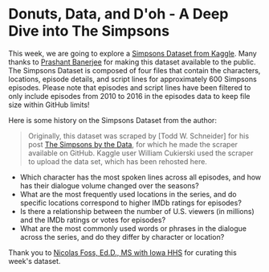 # Donuts, Data, and D'oh - A Deep Dive into The Simpsons

This week, we are going to explore a [Simpsons Dataset from Kaggle](https://www.kaggle.com/datasets/prashant111/the-simpsons-dataset).  Many thanks to [Prashant Banerjee](https://www.kaggle.com/prashant111) for making this dataset available to the public.  The Simpsons Dataset is composed of four files that contain the characters, locations, episode details, and script lines for approximately 600 Simpsons episodes.  Please note that episodes and script lines have been filtered to only include episodes from 2010 to 2016 in the episodes data to keep file size within GitHub limits!

Here is some history on the Simpsons Dataset from the author:

> Originally, this dataset was scraped by [Todd W. Schneider] for his post [The Simpsons by the Data](https://toddwschneider.com/posts/the-simpsons-by-the-data/), for which he made the scraper available on GitHub. Kaggle user William Cukierski used the scraper to upload the data set, which has been rehosted here.

* Which character has the most spoken lines across all episodes, and how has their dialogue volume changed over the seasons?
* What are the most frequently used locations in the series, and do specific locations correspond to higher IMDb ratings for episodes?
* Is there a relationship between the number of U.S. viewers (in millions) and the IMDb ratings or votes for episodes?
* What are the most commonly used words or phrases in the dialogue across the series, and do they differ by character or location?

Thank you to [Nicolas Foss, Ed.D., MS with Iowa HHS](https://github.com/nicolasfoss) for curating this week's dataset.
